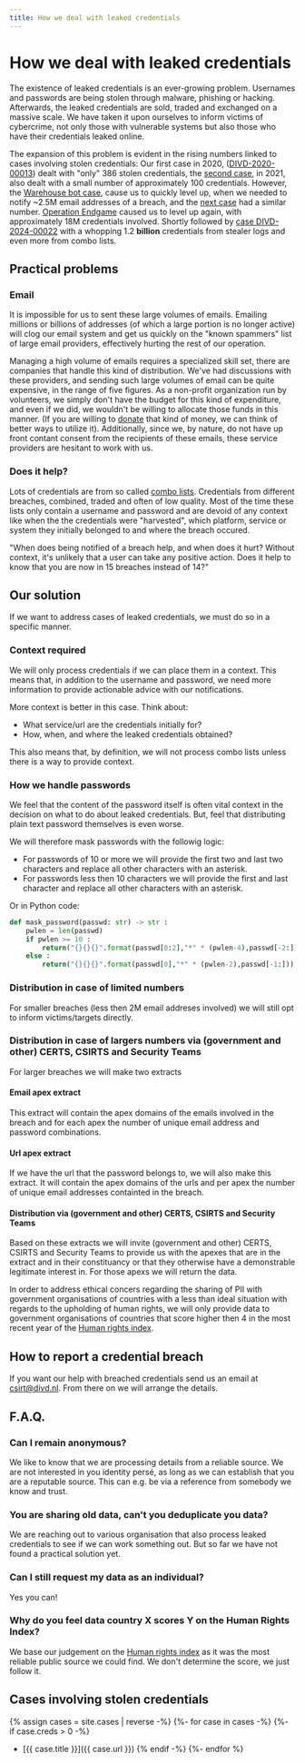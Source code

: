 ```yaml
---
title: How we deal with leaked credentials
---
```

# How we deal with leaked credentials

The existence of leaked credentials is an ever-growing problem. Usernames and passwords are being stolen through malware, phishing or hacking. Afterwards, the leaked credentials are sold, traded and exchanged on a massive scale. We have taken it upon ourselves to inform victims of cybercrime, not only those with vulnerable systems but also those who have their credentials leaked online.

The expansion of this problem is evident in the rising numbers linked to cases involving stolen credentials:
Our first case in 2020, ([DIVD-2020-00013](/DIVD-2020-00013)) dealt with "only" 386 stolen credentials, the [second case](/DIVD-2021-00004), in 2021, also dealt with a small number of approximately 100 credentials. However, the [Warehouse bot case](/DIVD-2021-00012), cause us to quickly level up, when we needed to notify ~2.5M email addresses of a breach, and the [next case](/DIVD-2021-00015) had a similar number.
[Operation Endgame](/DIVD-2024-00019) caused us to level up again, with approximately 18M credentials involved. Shortly followed by [case DIVD-2024-00022](/DIVD-2024-00022) with a whopping 1.2 **billion** credentials from stealer logs and even more from combo lists.

## Practical problems

### Email

It is impossible for us to sent these large volumes of emails. Emailing millions or billions of addresses (of which a large portion is no longer active) will clog our email system and get us quickly on the "known spammers" list of large email providers, effectively hurting the rest of our operation.

Managing a high volume of emails requires a specialized skill set, there are companies that handle this kind of distribution. We've had discussions with these providers, and sending such large volumes of email can be quite expensive, in the range of five figures. As a non-profit organization run by volunteers, we simply don't have the budget for this kind of expenditure, and even if we did, we wouldn't be willing to allocate those funds in this manner. (If you are willing to [donate](https://www.divd.nl/donate) that kind of money, we can think of better ways to utilize it). Additionally, since we, by nature, do not have up front contant consent from the recipients of these emails, these service providers are hesitant to work with us.

### Does it help?

Lots of credentials are from so called [combo lists](https://scirge.com/glossary/combo-list). Credentials from different breaches, combined, traded and often of low quality. Most of the time these lists only contain a username and password and are devoid of any context like when the the credentials were "harvested", which platform, service or system they initially belonged to and where the breach occured.

"When does being notified of a breach help, and when does it hurt? Without context, it's unlikely that a user can take any positive action. Does it help to know that you are now in 15 breaches instead of 14?"

## Our solution

If we want to address cases of leaked credentials, we must do so in a specific manner.

### Context required

We will only process credentials if we can place them in a context. This means that, in addition to the username and password, we need more information to provide actionable advice with our notifications.

More context is better in this case. Think about:
* What service/url are the credentials initially for?
* How, when, and where the leaked credentials obtained?

This also means that, by definition, we will not process combo lists unless there is a way to provide context.

### How we handle passwords

We feel that the content of the password itself is often vital context in the decision on what to do about leaked credentials. But, feel that distributing plain text password themselves is even worse. 

We will therefore mask passwords with the followig logic:
* For passwords of 10 or more we will provide the first two and last two characters and replace all other characters with an asterisk.
* For passwords less then 10 characters we will provide the first and last character and replace all other characters with an asterisk.

Or in Python code:

```python
def mask_password(passwd: str) -> str :
    pwlen = len(passwd)
    if pwlen >= 10 :
        return("{}{}{}".format(passwd[0:2],"*" * (pwlen-4),passwd[-2:]))
    else :
        return("{}{}{}".format(passwd[0],"*" * (pwlen-2),passwd[-1:]))
```

### Distribution in case of limited numbers

For smaller breaches (less then 2M email addreses involved) we will still opt to inform victims/targets directly.

### Distribution in case of largers numbers via (government and other) CERTS, CSIRTS and Security Teams

For larger breaches we will make two extracts

#### Email apex extract

This extract will contain the apex domains of the emails involved in the breach and for each apex the number of unique email address and password combinations.

#### Url apex extract

If we have the url that the password belongs to, we will also make this extract. It will contain the apex domains of the urls and per apex the number of unique email addresses containted in the breach.

#### Distribution via (government and other) CERTS, CSIRTS and Security Teams

Based on these extracts we will invite (government and other) CERTS, CSIRTS and Security Teams to provide us with the apexes that are in the extract and in their constituancy or that they otherwise have a demonstrable legitimate interest in. For those apexs we will return the data.

In order to address ethical concers regarding the sharing of PII with government organisations of countries with a less than ideal situation with regards to the upholding of human rights, we will only provide data to government organisations of countries that score higher then 4 in the most recent year of the [Human rights index](https://ourworldindata.org/grapher/human-rights-index-vdem).

## How to report a credential breach

If you want our help with breached credentials send us an email at csirt@divd.nl. From there on we will arrange the details.

## F.A.Q.

### Can I remain anonymous?

We like to know that we are processing details from a reliable source. We are not interested in you identity persé, as long as we can establish that you are a reputable source. This can e.g. be via a reference from somebody we know and trust.

### You are sharing old data, can't you deduplicate you data?

We are reaching out to various organisation that also process leaked credentials to see if we can work something out. But so far we have not found a practical solution yet.

### Can I still request my data as an individual?

Yes you can!

### Why do you feel data country X scores Y on the Human Rights Index?

We base our judgement on the [Human rights index](https://ourworldindata.org/grapher/human-rights-index-vdem) as it was the most reliable public source we could find. We don't determine the score, we just follow it.

## Cases involving stolen credentials
{% assign cases = site.cases | reverse -%}
{%- for case in cases -%}
{%- if case.creds > 0 -%}
* [{{ case.title }}]({{ case.url }})
{% endif -%}
{%- endfor %}


